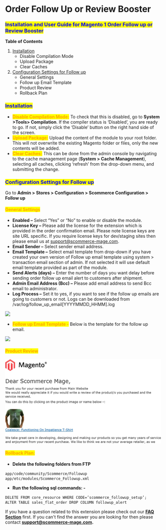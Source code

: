 # Order Follow Up or Review Booster

### <mark style="color:blue;">Installation and User Guide for Magento 1 Order Follow up or Review Booster</mark>

**Table of Contents**

1. [Installation ](order-follow-up-or-review-booster.md#\_bookmark0)
   * Disable Compilation Mode&#x20;
   * Upload Package&#x20;
   * Clear Caches&#x20;
2. [Configuration Settings for Follow up ](order-follow-up-or-review-booster.md#\_bookmark4)
   * General Settings&#x20;
   * Follow up Email Template&#x20;
   * Product Review&#x20;
   * Rollback Plan&#x20;

### <mark style="color:blue;">Installation</mark> <a href="#bookmark0" id="bookmark0"></a>

* <mark style="color:orange;">**Disable Compilation Mode:**</mark> To check that this is disabled, go to **System >Tools> Compilation**. If the compiler status is ‘Disabled’, you are ready to go. If not, simply click the ‘Disable’ button on the right hand side of the screen.
* <mark style="color:orange;">**Upload Package:**</mark> Upload the content of the module to your root folder. This will not overwrite the existing Magento folder or files, only the new contents will be added.
* <mark style="color:orange;">**Clear Caches:**</mark> This can be done from the admin console by navigating to the cache management page (**System > Cache Management**), selecting all caches, clicking ‘refresh’ from the drop-down menu, and submitting the change.

### <mark style="color:blue;">Configuration Settings for Follow up</mark> <a href="#bookmark4" id="bookmark4"></a>

Go to **Admin > Stores > Configuration > Scommerce Configuration > Follow up**

#### <mark style="color:orange;">General Settings</mark> <a href="#bookmark5" id="bookmark5"></a>

* **Enabled –** Select “Yes” or “No” to enable or disable the module.
* **License Key –** Please add the license for the extension which is provided in the order confirmation email. Please note license keys are site URL specific. If you require license keys for dev/staging sites then please email us at [support@scommerce-mage.com](mailto:support@scommerce-mage.com).
* **Email Sender –** Select sender email address.
* **Email Template –** Select email template from drop-down if you have created your own version of Follow up email template using system > transaction email section of admin. If not selected it will use default email template provided as part of the module.
* **Send Alerts (days) –** Enter the number of days you want delay before sending order follow up email alert to customers after shipment.
* **Admin Email Address (Bcc) –** Please add email address to send Bcc email to administrator.
* **Log Process –** Set it to yes, if you want to see if the follow up emails are going to customers or not. Logs can be downloaded from /var/log/follow\_up\_email\[YYYYMMDD\_HHMM].log

![](../../.gitbook/assets/m1orderfollow\_general.jpg)

* <mark style="color:orange;">**Follow up Email Template -**</mark> Below is the template for the follow up email.

![](../../.gitbook/assets/m1orderfollow\_template.jpg)

#### <mark style="color:orange;">Product Review</mark> <a href="#bookmark7" id="bookmark7"></a>

![](<../../.gitbook/assets/3 (28)>)

#### <mark style="color:orange;">Rollback Plan:</mark> <a href="#bookmark8" id="bookmark8"></a>

* **Delete the following folders from FTP**

```
app/code/community/Scommerce/Followup
app/etc/modules/Scommerce_Followup.xml
```

* **Run the following sql commands: -**

```
DELETE FROM core_resource WHERE CODE=’scommerce_followup_setup’;
ALTER TABLE sales_flat_order DROP COLUMN followup_alert
```

If you have a question related to this extension please check out our [**FAQ Section**](https://www.scommerce-mage.com/magento-order-follow-up-or-review-booster.html#faq) first. If you can't find the answer you are looking for then please contact [**support@scommerce-mage.com**](mailto:core@scommerce-mage.com)**.**
